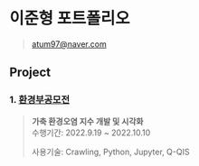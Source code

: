# 이준형 포트폴리오
> atum97@naver.com
## Project
### 1. [환경부공모전](https://github.com/atum97/Lee.Junhyoung_portfolio/tree/main/%ED%99%98%EA%B2%BD%EC%98%A4%EC%97%BC%20%EC%A7%80%EC%88%98%20%EA%B0%9C%EB%B0%9C)
> **가축 환경오염 지수 개발 및 시각화** \
> 수행기간: 2022.9.19 ~ 2022.10.10
> 
> 사용기술: Crawling, Python, Jupyter, Q-QIS
